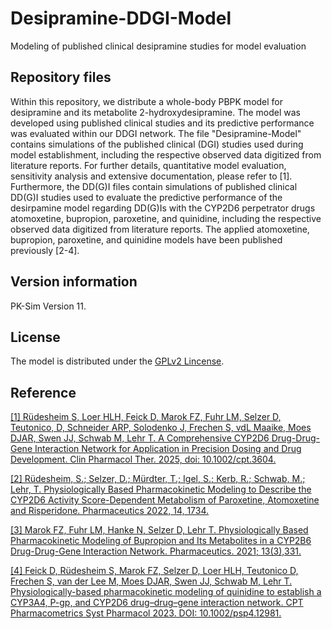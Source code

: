 # Desipramine-DDGI-Model
Modeling of published clinical desipramine studies for model evaluation

## Repository files
Within this repository, we distribute a whole-body PBPK model for desipramine and its metabolite 2-hydroxydesipramine. The model was developed using published clinical studies and its predictive performance was evaluated within our DDGI network. The file "Desipramine-Model" contains simulations of the published clinical (DGI) studies used during model establishment, including the respective observed data digitized from literature reports. For further details, quantitative model evaluation, sensitivity analysis and extensive documentation, please refer to [1]. Furthermore, the DD(G)I files contain simulations of published clinical DD(G)I studies used to evaluate the predictive performance of the desirpamine model regarding DD(G)Is with the CYP2D6 perpetrator drugs atomoxetine, bupropion, paroxetine, and quinidine, including the respective observed data digitized from literature reports. The applied atomoxetine, bupropion, paroxetine, and quinidine models have been published previously [2-4].

## Version information

PK-Sim Version 11.

## License 
The model is distributed under the [GPLv2 Lincense](https://github.com/Open-Systems-Pharmacology/Suite/blob/develop/LICENSE).

## Reference
[[1] Rüdesheim S, Loer HLH, Feick D, Marok FZ, Fuhr LM, Selzer D, Teutonico, D, Schneider ARP, Solodenko J, Frechen S, vdL Maaike, Moes DJAR, Swen JJ, Schwab M, Lehr T. A Comprehensive CYP2D6 Drug-Drug-Gene Interaction Network for Application in Precision Dosing and Drug Development. Clin Pharmacol Ther. 2025, doi: 10.1002/cpt.3604.](https://pubmed.ncbi.nlm.nih.gov/39953671/)

[[2] Rüdesheim, S.; Selzer, D.; Mürdter, T.; Igel, S.; Kerb, R.; Schwab, M.; Lehr, T. Physiologically Based Pharmacokinetic Modeling to Describe the CYP2D6 Activity Score-Dependent Metabolism of Paroxetine, Atomoxetine and Risperidone. Pharmaceutics 2022, 14, 1734.](https://doi.org/10.3390/pharmaceutics14081734)

[[3] Marok FZ, Fuhr LM, Hanke N, Selzer D, Lehr T. Physiologically Based Pharmacokinetic Modeling of Bupropion and Its Metabolites in a CYP2B6 Drug-Drug-Gene Interaction Network. Pharmaceutics. 2021; 13(3),331.](https://www.mdpi.com/1999-4923/13/3/331)

[[4] Feick D, Rüdesheim S, Marok FZ, Selzer D, Loer HLH, Teutonico D, Frechen S, van der Lee M, Moes DJAR, Swen JJ, Schwab M, Lehr T. Physiologically-based pharmacokinetic modeling of quinidine to establish a CYP3A4, P-gp, and CYP2D6 drug–drug–gene interaction network. CPT Pharmacometrics Syst Pharmacol 2023. DOI: 10.1002/psp4.12981.](https://ascpt.onlinelibrary.wiley.com/doi/10.1002/psp4.12981)
